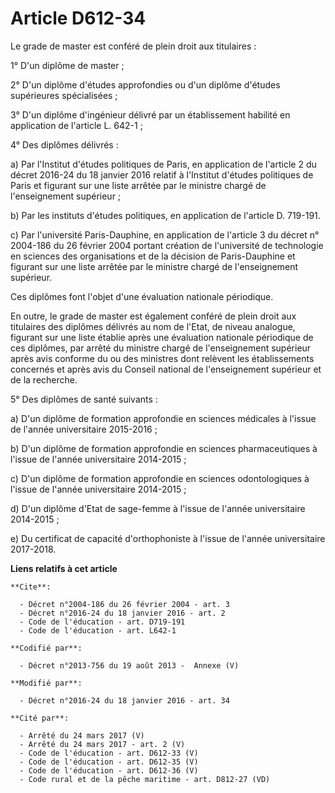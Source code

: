 # Article D612-34

Le grade de master est conféré de plein droit aux titulaires : 

1° D'un diplôme de master ; 

2° D'un diplôme d'études approfondies ou d'un diplôme d'études supérieures spécialisées ; 

3° D'un diplôme d'ingénieur délivré par un établissement habilité en application de l'article L. 642-1 ; 

4° Des diplômes délivrés : 

a) Par l'Institut d'études politiques de Paris, en application de l'article 2 du décret 2016-24 du 18 janvier 2016 relatif à
l'Institut d'études politiques de Paris et figurant sur une liste arrêtée par le ministre chargé de l'enseignement
supérieur ; 

b) Par les instituts d'études politiques, en application de l'article D. 719-191. 

c) Par l'université Paris-Dauphine, en application de l'article 3 du décret n° 2004-186 du 26 février 2004 portant création
de l'université de technologie en sciences des organisations et de la décision de Paris-Dauphine et figurant sur une liste
arrêtée par le ministre chargé de l'enseignement supérieur. 

Ces diplômes font l'objet d'une évaluation nationale périodique. 

En outre, le grade de master est également conféré de plein droit aux titulaires des diplômes délivrés au nom de l'Etat, de
niveau analogue, figurant sur une liste établie après une évaluation nationale périodique de ces diplômes, par arrêté du
ministre chargé de l'enseignement supérieur après avis conforme du ou des ministres dont relèvent les établissements
concernés et après avis du Conseil national de l'enseignement supérieur et de la recherche. 

5° Des diplômes de santé suivants : 

a) D'un diplôme de formation approfondie en sciences médicales à l'issue de l'année universitaire 2015-2016 ; 

b) D'un diplôme de formation approfondie en sciences pharmaceutiques à l'issue de l'année universitaire 2014-2015 ; 

c) D'un diplôme de formation approfondie en sciences odontologiques à l'issue de l'année universitaire 2014-2015 ; 

d) D'un diplôme d'Etat de sage-femme à l'issue de l'année universitaire 2014-2015 ; 

e) Du certificat de capacité d'orthophoniste à l'issue de l'année universitaire 2017-2018.

**Liens relatifs à cet article**

	**Cite**:

	  - Décret n°2004-186 du 26 février 2004 - art. 3
	  - Décret n°2016-24 du 18 janvier 2016 - art. 2
	  - Code de l'éducation - art. D719-191
	  - Code de l'éducation - art. L642-1

	**Codifié par**:

	  - Décret n°2013-756 du 19 août 2013 -  Annexe (V)

	**Modifié par**:

	  - Décret n°2016-24 du 18 janvier 2016 - art. 34

	**Cité par**:

	  - Arrêté du 24 mars 2017 (V)
	  - Arrêté du 24 mars 2017 - art. 2 (V)
	  - Code de l'éducation - art. D612-33 (V)
	  - Code de l'éducation - art. D612-35 (V)
	  - Code de l'éducation - art. D612-36 (V)
	  - Code rural et de la pêche maritime - art. D812-27 (VD)
